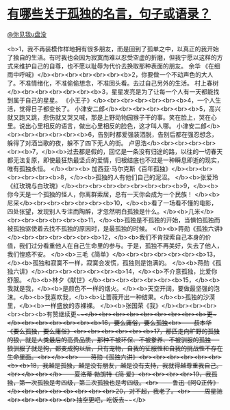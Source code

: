 
#  [有哪些关于孤独的名言，句子或语录？](https://zhihu.com/questions/35924881)



[@你见我u盘没](https://zhihu.com/people/a8906f0af1f90d440fcd1a1a3ab3699d)

&lt;b&gt;1，我不再装模作样地拥有很多朋友，而是回到了孤单之中，以真正的我开始了独自的生活。有时我也会因为寂寞而难以忍受空虚的折磨，但我宁愿以这样的方式来维护自己的自尊，也不愿以耻辱为代价去换取那种表面的朋友。    余华 《在细雨中呼喊》&lt;/b&gt;&lt;br&gt;&lt;br&gt;&lt;br&gt;&lt;br&gt;&lt;br&gt;&lt;b&gt;2，你要做一个不动声色的大人了。不准情绪化，不准偷偷想念，不准回头看。去过自己另外的生活。   村上春树&lt;/b&gt;&lt;br&gt;&lt;br&gt;&lt;br&gt;&lt;br&gt;&lt;br&gt;&lt;b&gt;3，星星发亮是为了让每一个人有一天都能找到属于自己的星星。  《小王子》&lt;/b&gt;&lt;br&gt;&lt;br&gt;&lt;br&gt;&lt;br&gt;&lt;br&gt;&lt;b&gt;4，一个人生活，觉得日子都变长了。   小津安二郎&lt;/b&gt;&lt;br&gt;&lt;br&gt;&lt;br&gt;&lt;br&gt;&lt;br&gt;&lt;b&gt;5，高兴就又跑又跳，悲伤就又哭又喊，那是上野动物园猴子干的事。笑在脸上，哭在心里。说出心里相反的语言，做出心里相反的脸色，这才叫人哪。   小津安二郎&lt;/b&gt;&lt;br&gt;&lt;br&gt;&lt;br&gt;&lt;br&gt;&lt;br&gt;&lt;b&gt;6，告别时都爱强装洒脱，告别后都在强忍想念，躲得了对酒当歌的夜，躲不了四下无人的街。   卢思浩&lt;/b&gt;&lt;br&gt;&lt;br&gt;&lt;br&gt;&lt;br&gt;&lt;br&gt;&lt;b&gt;7，&lt;/b&gt;&lt;b&gt;过去都是假的，回忆是一条没有归途的路，以往的一切春天都无法复原，即使最狂热最坚贞的爱情，归根结底也不过是一种瞬息即逝的现实，唯有孤独永恒。   &lt;/b&gt;&lt;br&gt;&lt;b&gt;                                                         加西亚·马尔克斯《百年孤独》&lt;/b&gt;&lt;br&gt;&lt;br&gt;&lt;br&gt;&lt;br&gt;&lt;br&gt;&lt;b&gt;8，&lt;/b&gt;&lt;b&gt;孤独的人有他们自己的泥沼。    &lt;/b&gt;&lt;b&gt;张爱玲《红玫瑰与白玫瑰》&lt;/b&gt;&lt;br&gt;&lt;br&gt;&lt;br&gt;&lt;br&gt;&lt;br&gt;&lt;br&gt;&lt;br&gt;&lt;b&gt;9，&lt;/b&gt;&lt;b&gt;你今天是一个孤独的怪人，你离群索居，总有一天你会成为一个民族！   &lt;/b&gt;&lt;b&gt;尼采&lt;/b&gt;&lt;br&gt;&lt;br&gt;&lt;br&gt;&lt;br&gt;&lt;br&gt;&lt;b&gt;10，&lt;/b&gt;&lt;b&gt;看了一场看不懂的电影，四处张望，发现别人专注而陶醉，才忽然明白孤独是什么。&lt;/b&gt;&lt;b&gt;几米&lt;/b&gt;&lt;br&gt;&lt;br&gt;&lt;br&gt;&lt;br&gt;&lt;br&gt;&lt;b&gt;11，&lt;/b&gt;&lt;b&gt;孤独是不孤独的开始，当惧怕孤独而被孤独驱使着去找不孤独的原因时，是最孤独的时候。   &lt;/b&gt;&lt;b&gt;蒋勋《孤独六讲》&lt;/b&gt;&lt;br&gt;&lt;br&gt;&lt;br&gt;&lt;br&gt;&lt;br&gt;&lt;b&gt;12，&lt;/b&gt;&lt;b&gt;我们不肯探索自己本身的价值，我们过分看重他人在自己生命里的参与。于是，孤独不再美好，失去了他人，我们惶惑不安。   &lt;/b&gt;&lt;b&gt;三毛《简单》&lt;/b&gt;&lt;br&gt;&lt;br&gt;&lt;br&gt;&lt;br&gt;&lt;br&gt;&lt;b&gt;13，&lt;/b&gt;&lt;b&gt;孤独和寂寞不一样，寂寞会发慌，孤独则是饱满的。   &lt;/b&gt;&lt;b&gt;蒋勋《孤独六讲》&lt;/b&gt;&lt;br&gt;&lt;br&gt;&lt;br&gt;&lt;br&gt;&lt;br&gt;&lt;b&gt;14，&lt;/b&gt;&lt;b&gt;不介意孤独，比爱你舒服。      &lt;/b&gt;&lt;b&gt;林夕《献世》&lt;/b&gt;&lt;br&gt;&lt;br&gt;&lt;br&gt;&lt;br&gt;&lt;br&gt;&lt;b&gt;15，&lt;/b&gt;&lt;b&gt;我就是我，&lt;/b&gt;&lt;b&gt;是颜色不一样的烟火。&lt;/b&gt;&lt;b&gt;天空开阔，要做最坚强的泡沫。&lt;/b&gt;&lt;b&gt;我喜欢我，&lt;/b&gt;&lt;b&gt;让蔷薇开出一种结果。&lt;/b&gt;&lt;b&gt;孤独的沙漠里，&lt;/b&gt;&lt;b&gt;一样盛放的赤裸裸。      &lt;/b&gt;&lt;b&gt;张国荣《我》&lt;/b&gt;&lt;br&gt;&lt;br&gt;&lt;br&gt;&lt;br&gt;&lt;br&gt;&lt;b&gt;有赞继续更~~~~~~&lt;/b&gt;&lt;br&gt;&lt;br&gt;&lt;br&gt;&lt;br&gt;&lt;br&gt;&lt;br&gt;&lt;br&gt;&lt;b&gt;更~&lt;/b&gt;&lt;br&gt;&lt;br&gt;&lt;br&gt;&lt;br&gt;&lt;br&gt;&lt;b&gt;16，要么庸俗，要么孤独&lt;br&gt;——叔本华《要么孤独，要么庸俗》&lt;br&gt;&lt;br&gt;&lt;br&gt;&lt;br&gt;&lt;br&gt;&lt;b&gt;17，那匹走向旷野的孤独的狼，就是人类最后的高贵品质，那种不被环保、不被豢养、不被驯服的孤独──狼驯服了就是狗，都变成狗以后，只有宠物，自我的征服性和自我的挑战性不存在生命里面。&lt;br&gt;&lt;/b&gt;&lt;br&gt;——蒋勋《孤独六讲》&lt;br&gt;&lt;br&gt;&lt;br&gt;&lt;br&gt;&lt;br&gt;&lt;br&gt;&lt;b&gt;&lt;b&gt;18，我越是孤独，越是没有朋友，越是没有支持，我就得越尊重我自己。&lt;br&gt;&lt;/b&gt;&lt;br&gt;&lt;/b&gt;——夏洛蒂·勃朗特《简·爱》&lt;br&gt;&lt;br&gt;&lt;br&gt;&lt;br&gt;19，我孤独，第一次孤独是考四级，第二次孤独也是考四级。&lt;br&gt; ——鲁迅《阿Q正传》&lt;/b&gt;&lt;br&gt;&lt;br&gt;&lt;br&gt;&lt;b&gt;&lt;br&gt;&lt;br&gt;&lt;br&gt;20，对不起，我老了。&lt;br&gt;     ——周星驰&lt;br&gt;&lt;br&gt;&lt;br&gt;&lt;br&gt;&lt;br&gt;抽空更吧，吃饭去~~~~~~&lt;/b&gt;